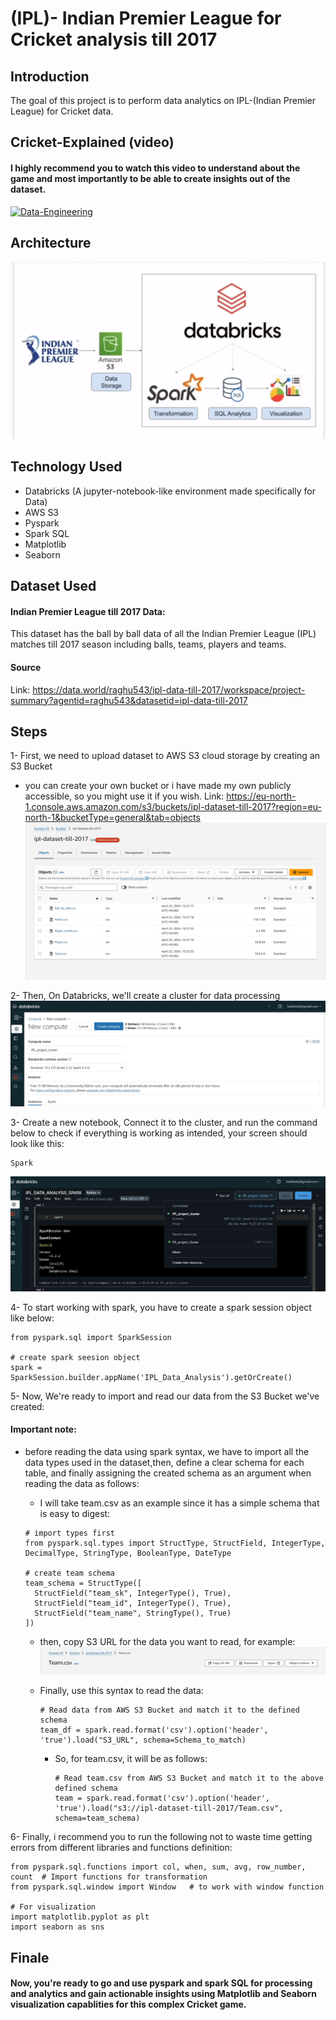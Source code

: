 # (IPL)- Indian Premier League for Cricket analysis till 2017

## Introduction

The goal of this project is to perform data analytics on IPL-(Indian Premier League) for Cricket data.

## Cricket-Explained (video)
#### I highly recommend you to watch this video to understand about the game and most importantly to be able to create insights out of the dataset.

[![Data-Engineering](https://img.youtube.com/vi/NZGLHdcw2RM/0.jpg)](https://www.youtube.com/watch?v=NZGLHdcw2RM)

## Architecture 
<img src="steps images/Architecture.jpg">

## Technology Used
- Databricks (A jupyter-notebook-like environment made specifically for Data)
- AWS S3
- Pyspark
- Spark SQL
- Matplotlib
- Seaborn

## Dataset Used
#### Indian Premier League till 2017 Data:
This dataset has the ball by ball data of all the Indian Premier League (IPL) matches till 2017 season including balls, teams, players and teams.
#### Source
Link: https://data.world/raghu543/ipl-data-till-2017/workspace/project-summary?agentid=raghu543&datasetid=ipl-data-till-2017

## Steps
1- First, we need to upload dataset to AWS S3 cloud storage by creating an S3 Bucket
- you can create your own bucket or i have made my own publicly accessible, so you might use it if you wish.
  Link: https://eu-north-1.console.aws.amazon.com/s3/buckets/ipl-dataset-till-2017?region=eu-north-1&bucketType=general&tab=objects
  <img src="steps images/My S3 Bucket.jpg">
  
2- Then, On Databricks, we'll create a cluster for data processing
  <img src="steps images/Cluster.jpg">
  
3- Create a new notebook, Connect it to the cluster, and run the command below to check if everything is working as intended, your screen should look like this:
  ```
  Spark
  ``` 
  <img src="steps images/connect_project_with_cluster.jpg">

4- To start working with spark, you have to create a spark session object like below:
```
from pyspark.sql import SparkSession

# create spark seesion object
spark = SparkSession.builder.appName('IPL_Data_Analysis').getOrCreate()
```

5- Now, We're ready to import and read our data from the S3 Bucket we've created:
#### Important note:
- before reading the data using spark syntax, we have to import all the data types used in the dataset,then, define a clear schema for each table, and finally assigning the created schema as an argument when reading the data as follows:
  
  - I will take team.csv as an example since it has a simple schema that is easy to digest:
  ```
  # import types first
  from pyspark.sql.types import StructType, StructField, IntegerType, DecimalType, StringType, BooleanType, DateType

  # create team schema
  team_schema = StructType([
    StructField("team_sk", IntegerType(), True),
    StructField("team_id", IntegerType(), True),
    StructField("team_name", StringType(), True)
  ])
  ```
  
  - then, copy S3 URL for the data you want to read, for example:
    <img src="steps images/S3 URL.jpg">
    
  - Finally, use this syntax to read the data:
    ```
    # Read data from AWS S3 Bucket and match it to the defined schema
    team_df = spark.read.format('csv').option('header', 'true').load("S3_URL", schema=Schema_to_match)
    ```
    - So, for team.csv, it will be as follows:
      ```
      # Read team.csv from AWS S3 Bucket and match it to the above defined schema
      team = spark.read.format('csv').option('header', 'true').load("s3://ipl-dataset-till-2017/Team.csv", schema=team_schema)
      ```


6- Finally, i recommend you to run the following not to waste time getting errors from different libraries and functions definition:
```
from pyspark.sql.functions import col, when, sum, avg, row_number, count  # Import functions for transformation 
from pyspark.sql.window import Window   # to work with window function

# For visualization
import matplotlib.pyplot as plt
import seaborn as sns  
```

## Finale
#### Now, you're ready to go and use pyspark and spark SQL for processing and analytics and gain actionable insights using Matplotlib and Seaborn visualization capablities for this complex Cricket game.



